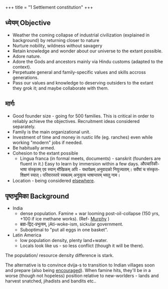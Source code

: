 +++
title = "1 Settlement constitution"
+++

## ध्येयम् Objective
- Weather the coming collapse of industrial civilization (explained in background) by returning closer to nature
- Nurture nobility, wildness without savagery
- Retain knowledge and wonder about our universe to the extant possible. 
- Adore nature.
- Adore the Gods and ancestors mainly via Hindu customs (adapted to the context).
- Perpetuate general and family-specific values and skills accross generations.
- Pass our values and knowledge to deserving outsiders to the extant they grok it; and maybe collaborate with them.

## मार्गः 
- Good founder size - going for 500 families. This is critical in order to reliably achieve the objectives. Recruitment ideas considered separately.
- Family is the main organizational unit.
- Investment of time and money in rustic life (eg. ranches) even while working "modern" jobs if needed.
- Be habitually armed.
- Cohesion to the extant possible
  - Lingua franca (in formal meets, documents) - sanskrit (founders are fluent in it.) Easy to learn by immersion within a few days. औपचारिकी-भाषा संस्कृतम् एव स्यान् मौखिकम् अपि - यथापेक्षम् अनुवादको नियुज्यताम्। सर्वेषां च संस्कृत-शिक्षणं स्यात्। परिवारस्तरे स्वबलम् अनुसृत्य भाषान्तरम् भवतु नाम।
- Location - being considered [elsewhere](../settlement-prospects).

## पृष्ठभूमिका Background
- India
  - dense population. Famine + war looming post-oil-collapse (150 yrs, +100 if ice methane works). (Ref- [Murphy](https://escholarship.org/uc/energy_ambitions) )
  - ब्रह्म-द्विट्-प्रभुत्वम्, jAti-woke-ism, sickular government.
  - Suboptimal to "put all eggs in one basket".
- Latin America
  - low population density, plenty land+water.
  - Locals look like us - so less conflict (though it will be there).

The population/ resource density difference is stark.

The alternative is to convince dvija-s to transition to Indian villages soon and prepare (also being [encouraged](https://https://t.me/+aZpV3KvbSj1iZDUx)). When famine hits, they'll be in a worse (though not hopeless) position relative to new-worlders - lands and harvest snatched, jihadists and bandits etc.. 

